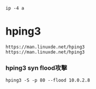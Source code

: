 # 
```
ip -4 a
```

# hping3
```
https://man.linuxde.net/hping3
https://man.linuxde.net/hping3
```
### hping3 syn flood攻擊
```
hping3 -S -p 80 --flood 10.0.2.8

```
